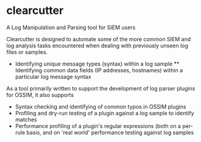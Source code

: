 clearcutter
===========

A Log Manipulation and Parsing tool for SIEM users

Clearcutter is designed to automate some of the more common SIEM and log analysis tasks encountered when dealing with previously unseen log files or samples.

* Identifying unique message types (syntax) within a log sample
** Identifying common data fields (IP addresses, hostnames) within a particular log message syntax

As a tool primarily written to support the development of log parser plugins for OSSIM, it also supports

* Syntax checking and identifying of common typos in OSSIM plugins
* Profiling and dry-run testing of a plugin against a log sample to identify matches
* Performance profiling of a plugin's regular expressions (both on a per-rule basis, and on 'real world' performance testing against log samples
 
